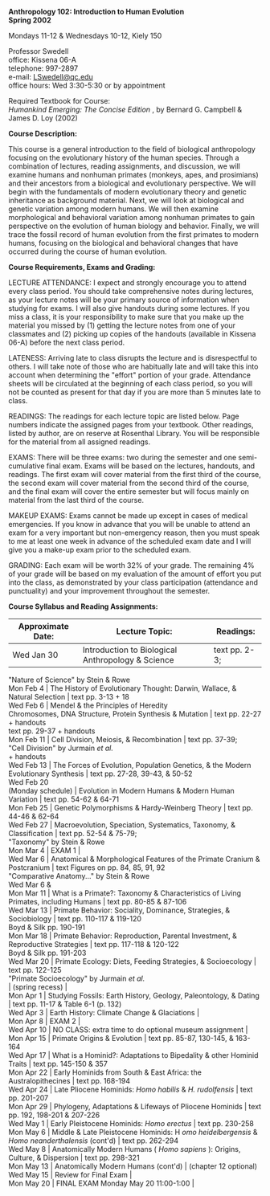 

**Anthropology 102: Introduction to Human Evolution**  
**Spring 2002**  


Mondays 11-12 & Wednesdays 10-12, Kiely 150

Professor Swedell  
office: Kissena 06-A  
telephone: 997-2897  
e-mail: LSwedell@qc.edu  
office hours: Wed 3:30-5:30 or by appointment  


Required Textbook for Course:  
_Humankind Emerging: The Concise Edition_ , by Bernard G. Campbell & James D.
Loy (2002)  
    


**Course Description:**

This course is a general introduction to the field of biological anthropology
focusing on the evolutionary history of the human species.  Through a
combination of lectures, reading assignments, and discussion, we will examine
humans and nonhuman primates (monkeys, apes, and prosimians) and their
ancestors from a biological and evolutionary perspective.  We will begin with
the fundamentals of modern evolutionary theory and genetic inheritance as
background material.  Next, we will look at biological and genetic variation
among modern humans.  We will then examine morphological and behavioral
variation among nonhuman primates to gain perspective on the evolution of
human biology and behavior.  Finally, we will trace the fossil record of human
evolution from the first primates to modern humans, focusing on the biological
and behavioral changes that have occurred during the course of human
evolution.  
    
    
  
  

**Course Requirements, Exams and Grading:**

LECTURE ATTENDANCE:  I expect and strongly encourage you to attend every class
period.  You should take comprehensive notes during lectures, as your lecture
notes will be your primary source of information when studying for exams.  I
will also give handouts during some lectures.  If you miss a class, it is your
responsibility to make sure that you make up the material you missed by (1)
getting the lecture notes from one of your classmates and (2) picking up
copies of the handouts (available in Kissena 06-A) before the next class
period.

LATENESS:  Arriving late to class disrupts the lecture and is disrespectful to
others.  I will take note of those who are habitually late and will take this
into account when determining the "effort" portion of your grade.  Attendance
sheets will be circulated at the beginning of each class period, so you will
not be counted as present for that day if you are more than 5 minutes late to
class.

READINGS:  The readings for each lecture topic are listed below.  Page numbers
indicate the assigned pages from your textbook.  Other readings, listed by
author, are on reserve at Rosenthal Library.  You will be responsible for the
material from all assigned readings.

EXAMS:  There will be three exams: two during the semester and one semi-
cumulative final exam.  Exams will be based on the lectures, handouts, and
readings.  The first exam will cover material from the first third of the
course, the second exam will cover material from the second third of the
course, and the final exam will cover the entire semester but will focus
mainly on material from the last third of the course.

MAKEUP EXAMS:  Exams cannot be made up except in cases of medical emergencies.
If you know in advance that you will be unable to attend an exam for a very
important but non-emergency reason, then you must speak to me at least one
week in advance of the scheduled exam date and I will give you a make-up exam
prior to the scheduled exam.

 GRADING: Each exam will be worth 32% of your grade.  The remaining 4% of your
grade will be based on my evaluation of the amount of effort you put into the
class, as demonstrated by your class participation (attendance and
punctuality) and your improvement throughout the semester.  
    
    
  
  

**Course Syllabus and Reading Assignments:**

  
Approximate Date: | Lecture Topic: | Readings:  
---|---|---  
Wed Jan 30 | Introduction to Biological Anthropology & Science | text pp. 2-3;  
"Nature of Science" by Stein & Rowe  
Mon Feb 4 | The History of Evolutionary Thought: Darwin, Wallace, & Natural
Selection | text pp. 3-13 + 18  
Wed Feb 6 | Mendel & the Principles of Heredity  
Chromosomes, DNA Structure, Protein Synthesis & Mutation | text pp. 22-27 +
handouts  
text pp. 29-37 + handouts  
Mon Feb 11 | Cell Division, Meiosis, & Recombination | text pp. 37-39;  
"Cell Division" by Jurmain _et al._  
\+ handouts  
Wed Feb 13 | The Forces of Evolution, Population Genetics, & the Modern
Evolutionary Synthesis | text pp. 27-28, 39-43, & 50-52  
Wed Feb 20  
(Monday schedule) | Evolution in Modern Humans & Modern Human Variation | text
pp. 54-62 & 64-71  
Mon Feb 25 | Genetic Polymorphisms & Hardy-Weinberg Theory | text pp. 44-46 &
62-64  
Wed Feb 27 | Macroevolution, Speciation, Systematics, Taxonomy, &
Classification | text pp. 52-54 & 75-79;  
"Taxonomy" by Stein & Rowe  
Mon Mar 4 | EXAM 1 |  
Wed Mar 6 | Anatomical & Morphological Features of the Primate Cranium &
Postcranium | text Figures on pp. 84, 85, 91, 92  
"Comparative Anatomy..." by Stein & Rowe  
Wed Mar 6 &  
Mon Mar 11 | What is a Primate?: Taxonomy & Characteristics of Living
Primates, including Humans | text pp. 80-85 & 87-106  
Wed Mar 13 | Primate Behavior: Sociality, Dominance, Strategies, &
Sociobiology  | text pp. 110-117 & 119-120  
Boyd & Silk pp. 190-191  
Mon Mar 18 | Primate Behavior: Reproduction, Parental Investment, &
Reproductive Strategies | text pp. 117-118 & 120-122  
Boyd & Silk pp. 191-203  
Wed Mar 20 | Primate Ecology: Diets, Feeding Strategies, & Socioecology | text
pp. 122-125  
"Primate Socioecology" by Jurmain _et al._  
  |  (spring recess) |  
Mon Apr 1 | Studying Fossils: Earth History, Geology, Paleontology, & Dating |
text pp. 11-17 & Table 6-1 (p. 132)  
Wed Apr 3 | Earth History: Climate Change & Glaciations |  
Mon Apr 8 | EXAM 2 |  
Wed Apr 10 | NO CLASS: extra time to do optional museum assignment |  
Mon Apr 15 | Primate Origins & Evolution | text pp. 85-87, 130-145, & 163-164  
Wed Apr 17 | What is a Hominid?: Adaptations to Bipedality & other Hominid
Traits | text pp. 145-150 & 357  
Mon Apr 22 | Early Hominids from South & East Africa: the Australopithecines |
text pp. 168-194  
Wed Apr 24 | Late Pliocene Hominids: _Homo habilis_ & _H. rudolfensis_ |  text
pp. 201-207  
Mon Apr 29 | Phylogeny, Adaptations & Lifeways of Pliocene Hominids | text pp.
192, 198-201 & 207-226  
Wed May 1 | Early Pleistocene Hominids: _Homo erectus_ |  text pp. 230-258  
Mon May 6 | Middle & Late Pleistocene Hominids: H _omo heidelbergensis_ &
_Homo neanderthalensis_ (cont'd) |  text pp. 262-294  
Wed May 8 | Anatomically Modern Humans ( _Homo sapiens_ ): Origins, Culture, &
Dispersion | text pp. 298-321  
Mon May 13 | Anatomically Modern Humans (cont'd) | (chapter 12 optional)  
Wed May 15 | Review for Final Exam |  
Mon May 20 | FINAL EXAM Monday May 20 11:00-1:00 |  

